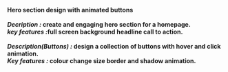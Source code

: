 <Strong>Hero section design with animated buttons <strong><br><br>
<em>Decription :</em> create and engaging hero section for a homepage. <br> 
<em>key features :</em>full screen background headline call to action. <br><br>
<em>Description(Buttons) :</em> design a collection of buttons with hover and click animation.<br>
<em>Key features :</em> colour change size border and shadow animation.
